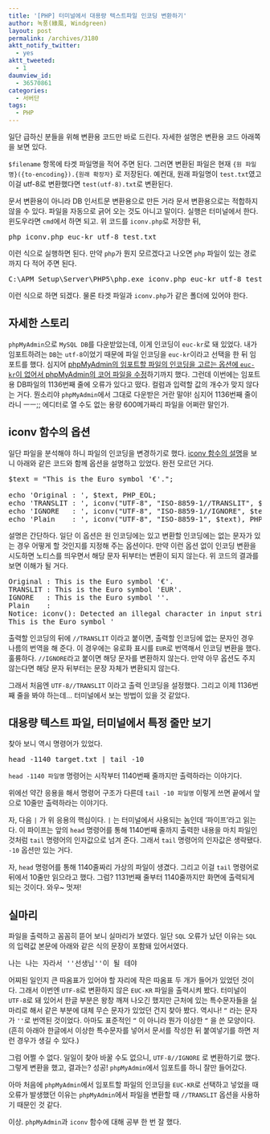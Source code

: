 ```yaml
---
title: '[PHP] 터미널에서 대용량 텍스트파일 인코딩 변환하기'
author: 녹풍(綠風, Windgreen)
layout: post
permalink: /archives/3180
aktt_notify_twitter:
  - yes
aktt_tweeted:
  - 1
daumview_id:
  - 36570861
categories:
  - 서버단
tags:
  - PHP
---
```

일단 급하신 분들을 위해 변환용 코드만 바로 드린다. 자세한 설명은 변환용 코드 아래쪽을 보면 있다.  
    

  
`$filename` 항목에 타겟 파일명을 적어 주면 된다. 그러면 변환된 파일은 현재 `{원 파일명}({to-encoding}).{원래 확장자}` 로 저장된다. 예컨대, 원래 파일명이 `test.txt`였고 이걸 utf-8로 변환했다면 `test(utf-8).txt`로 변환된다.

문서 변환용이 아니라 DB 인서트문 변환용으로 만든 거라 문서 변환용으로는 적합하지 않을 수 있다. 파일을 자동으로 긁어 오는 것도 아니고 말이다. 실행은 터미널에서 한다. 윈도우라면 `cmd`에서 하면 되고. 위 코드를 `iconv.php`로 저장한 뒤,

<pre>php iconv.php euc-kr utf-8 test.txt</pre>

이런 식으로 실행하면 된다. 만약 `php`가 뭔지 모르겠다고 나오면 `php` 파일이 있는 경로까지 다 적어 주면 된다.

<pre>C:\APM_Setup\Server\PHP5\php.exe iconv.php euc-kr utf-8 test.txt</pre>

이런 식으로 하면 되겠다. 물론 타겟 파일과 `iconv.php`가 같은 폴더에 있어야 한다.

## 자세한 스토리

`phpMyAdmin`으로 `MySQL DB`를 다운받았는데, 이게 인코딩이 `euc-kr`로 돼 있었다. 내가 임포트하려는 `DB`는 `utf-8`이었기 때문에 파일 인코딩을 `euc-kr`이라고 선택을 한 뒤 임포트를 했다. 심지어 [phpMyAdmin의 임포트할 파일의 인코딩을 고르는 옵션에 `euc-kr`이 없어서 phpMyAdmin의 코어 파일을 수정][1]하기까지 했다. 그런데 이번에는 임포트용 DB파일의 1136번째 줄에 오류가 있다고 떴다. 컬럼과 입력할 값의 개수가 맞지 않다는 거다. 뭔소리야 `phpMyAdmin`에서 그대로 다운받은 거란 말야! 심지어 1136번째 줄이라니 ㅡㅡ;; 에디터로 열 수도 없는 용량 600메가짜리 파일을 어쩌란 말인가.

## iconv 함수의 옵션

일단 파일을 분석해야 하니 파일의 인코딩을 변경하기로 했다. [iconv 함수의 설명][2]을 보니 아래와 같은 코드와 함께 옵션을 설명하고 있었다. 완전 모르던 거다.

<pre class="brush: php; gutter: true; first-line: 1">$text = "This is the Euro symbol '€'.";

echo 'Original : ', $text, PHP_EOL;
echo 'TRANSLIT : ', iconv("UTF-8", "ISO-8859-1//TRANSLIT", $text), PHP_EOL;
echo 'IGNORE   : ', iconv("UTF-8", "ISO-8859-1//IGNORE", $text), PHP_EOL;
echo 'Plain    : ', iconv("UTF-8", "ISO-8859-1", $text), PHP_EOL;</pre>

설명은 간단하다. 일단 이 옵션은 원 인코딩에는 있고 변환할 인코딩에는 없는 문자가 있는 경우 어떻게 할 것인지를 지정해 주는 옵션이다. 만약 이런 옵션 없이 인코딩 변환을 시도하면 노티스를 띄우면서 해당 문자 뒤부터는 변환이 되지 않는다. 위 코드의 결과를 보면 이해가 될 거다.

<pre>Original : This is the Euro symbol '€'.
TRANSLIT : This is the Euro symbol 'EUR'.
IGNORE   : This is the Euro symbol ''.
Plain    :
Notice: iconv(): Detected an illegal character in input string in .\iconv-example.php on line 7
This is the Euro symbol '</pre>

출력할 인코딩의 뒤에 `//TRANSLIT` 이라고 붙이면, 출력할 인코딩에 없는 문자인 경우 나름의 번역을 해 준다. 이 경우에는 유로화 표시를 `EUR`로 번역해서 인코딩 변환을 했다. 훌륭하다. `//IGNORE`라고 붙이면 해당 문자를 변환하지 않는다. 만약 아무 옵션도 주지 않는다면 해당 문자 뒤부터는 문장 자체가 변환되지 않는다.

그래서 처음엔 `UTF-8//TRANSLIT` 이라고 출력 인코딩을 설정했다. 그리고 이제 1136번째 줄을 봐야 하는데&#8230; 터미널에서 보는 방법이 있을 것 같았다.

## 대용량 텍스트 파일, 터미널에서 특정 줄만 보기

찾아 보니 역시 명령어가 있었다.

<pre class="brush: bash; gutter: true; first-line: 1">head -1140 target.txt | tail -10</pre>

`head -1140 파일명` 명령어는 시작부터 1140번째 줄까지만 출력하라는 이야기다.

위에선 약간 응용을 해서 명령어 구조가 다른데 `tail -10 파일명` 이렇게 쓰면 끝에서 앞으로 10줄만 출력하라는 이야기다.

자, 다음 `|` 가 위 응용의 핵심이다. `|` 는 터미널에서 사용되는 놈인데 &#8216;파이프&#8217;라고 읽는다. 이 파이프는 앞의 `head` 명령어를 통해 1140번째 줄까지 출력한 내용을 마치 파일인 것처럼 `tail` 명령어의 인자값으로 넘겨 준다. 그래서 `tail` 명령어의 인자값은 생략됐다. `-10` 옵션만 있는 거다.

자, `head` 명령어를 통해 1140줄짜리 가상의 파일이 생겼다. 그리고 이걸 `tail` 명령어로 뒤에서 10줄만 읽으라고 했다. 그럼? 1131번째 줄부터 1140줄까지만 화면에 출력되게 되는 것이다. 와우~ 멋져!

## 실마리

파일을 출력하고 꼼꼼히 뜯어 보니 실마리가 보였다. 일단 `SQL` 오류가 났던 이유는 `SQL`의 입력값 본문에 아래와 같은 식의 문장이 포함돼 있어서였다.

<pre>나는 나는 자라서 ''선생님''이 될 테야</pre>

어찌된 일인지 큰 따옴표가 있어야 할 자리에 작은 따옴표 두 개가 들어가 있었던 것이다. 그래서 이번엔 `UTF-8`로 변환하지 않은 `EUC-KR` 파일을 출력시켜 봤다. 터미널이 `UTF-8`로 돼 있어서 한글 부분은 왕창 깨져 나오긴 했지만 근처에 있는 특수문자들을 실마리로 해서 같은 부분에 대체 무슨 문자가 있었던 건지 찾아 봤다. 역시나! `“` 라는 문자가 `''`로 번역된 것이었다. 아마도 표준적인 `“` 이 아니라 뭔가 이상한 `“` 을 쓴 모양이다. (흔히 아래아 한글에서 이상한 특수문자를 넣어서 문서를 작성한 뒤 붙여넣기를 하면 저런 경우가 생길 수 있다.)

그럼 어쩔 수 없다. 일일이 찾아 바꿀 수도 없으니, `UTF-8//IGNORE` 로 변환하기로 했다. 그렇게 변환을 했고, 결과는? 성공! `phpMyAdmin`에서 임포트를 하니 잘만 들어갔다.

아마 처음에 `phpMyAdmin`에서 임포트할 파일의 인코딩을 `EUC-KR`로 선택하고 넣었을 때 오류가 발생했던 이유는 `phpMyAdmin`에서 파일을 변환할 때 `//TRANSLIT` 옵션을 사용하기 때문인 것 같다.

이상. `phpMyAdmin`과 `iconv` 함수에 대해 공부 한 번 잘 했다.

 [1]: http://mytory.net/archives/3162 "phpMyAdmin 3.5.2에서 import할 때 Character set of the file에 euc-kr이 없다면"
 [2]: http://www.php.net/manual/kr/function.iconv.php